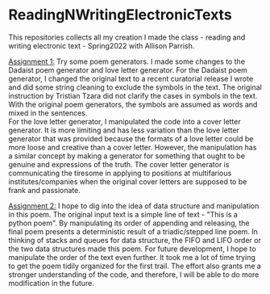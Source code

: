 # ReadingNWritingElectronicTexts


This repositories collects all my creation I made the class - reading and writing electronic text - Spring2022 with Allison Parrish.

[Assignment 1:](/some-poetry-generators.ipynb)
Try some poem generators.
I made some changes to the Dadaist poem generator and love letter generator.
For the Dadaist poem generator, I changed the original text to a recent curatorial release I wrote and did some string cleaning to exclude the symbols in the text. The original instruction by Tristian Tzara did not clarify the cases in symbols in the text. With the original poem generators, the symbols are assumed as words and mixed in the sentences.  
For the love letter generator, I manipulated the code into a cover letter generator. It is more limiting and has less variation than the love letter generator that was provided because the formats of a love letter could be more loose and creative than a cover letter. However, the manipulation has a similar concept by making a generator for something that ought to be genuine and expressions of the truth. The cover letter generator is communicating the tiresome in applying to positions at multifarious institutes/companies when the original cover letters are supposed to be frank and passionate. 



[Assignment 2:](/pythonPoem.ipynb)
I hope to dig into the idea of data structure and manipulation in this poem. The original input text is a simple line of text - "This is a python poem". By manipulating its order of appending and releasing, the final poem presents a deterministic result of a triadic/stepped line poem. In thinking of stacks and queues for data structure, the FIFO and LIFO order or the two data structures made this poem. For future development, I hope to manipulate the order of the text even further. It took me a lot of time trying to get the poem tidily organized for the first trail. The effort also grants me a stronger understanding of the code, and therefore, I will be able to do more modification in the future.
